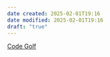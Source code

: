 ```yaml
---
date created: 2025-02-01T19:16
date modified: 2025-02-01T19:16
draft: "true"
---
```


[Code Golf](https://code.golf/)
